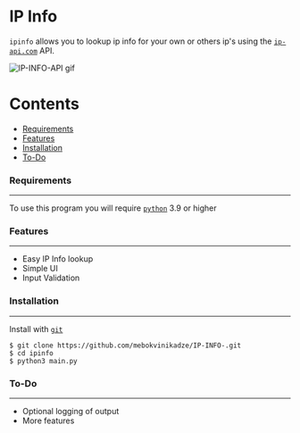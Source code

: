 # IP Info
`ipinfo` allows you to lookup ip info for your own or others ip's using the [`ip-api.com`](https://ip-api.com/) API.

![IP-INFO-API gif](images/image.gif)

Contents
========

 * [Requirements](#requirements)
 * [Features](#features)
 * [Installation](#installation)
 * [To-Do](#to-do)

### Requirements
---
To use this program you will require [`python`](https://www.python.org/) 3.9 or higher

### Features
---
- Easy IP Info lookup
- Simple UI
- Input Validation

### Installation
---

Install with [`git`](https://git-scm.com/)
```
$ git clone https://github.com/mebokvinikadze/IP-INFO-.git
$ cd ipinfo
$ python3 main.py
```

### To-Do
---
- Optional logging of output
- More features
